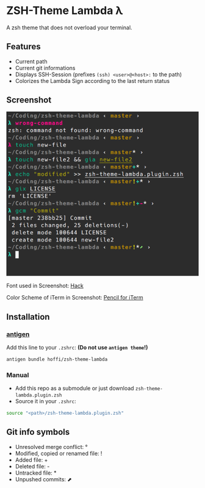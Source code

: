 # ZSH-Theme Lambda λ

A zsh theme that does not overload your terminal.

## Features

* Current path
* Current git informations
* Displays SSH-Session (prefixes `(ssh) <user>@<host>:` to the path)
* Colorizes the Lambda Sign according to the last return status

## Screenshot

![](https://raw.githubusercontent.com/hoffi/zsh-theme-lambda/master/screenshot.png)

Font used in Screenshot: [Hack](https://github.com/chrissimpkins/Hack)

Color Scheme of iTerm in Screenshot: [Pencil for iTerm](https://github.com/mattly/iterm-colors-pencil)

## Installation

### [antigen](https://github.com/zsh-users/antigen)

Add this line to your `.zshrc`: **(Do not use `antigen theme`!)**
```sh
antigen bundle hoffi/zsh-theme-lambda
```

### Manual

* Add this repo as a submodule or just download `zsh-theme-lambda.plugin.zsh`
* Source it in your `.zshrc`:
```sh
source "<path>/zsh-theme-lambda.plugin.zsh"
```

## Git info symbols

* Unresolved merge conflict: °
* Modified, copied or renamed file: !
* Added file: +
* Deleted file: -
* Untracked file: *
* Unpushed commits: ⬈
